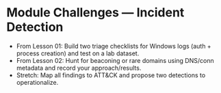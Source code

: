 # Module Challenges — Incident Detection

- From Lesson 01: Build two triage checklists for Windows logs (auth + process creation) and test on a lab dataset.
- From Lesson 02: Hunt for beaconing or rare domains using DNS/conn metadata and record your approach/results.
- Stretch: Map all findings to ATT&CK and propose two detections to operationalize.
